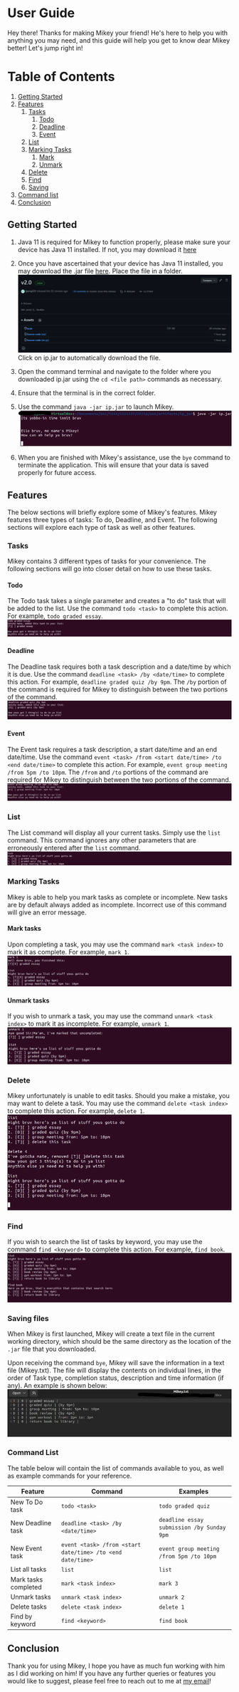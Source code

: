 # User Guide
Hey there! Thanks for making Mikey your friend! He's here to help you with anything you may need, and this guide will help you get to know dear Mikey better! Let's jump right in!

# Table of Contents
1. [Getting Started](https://github.com/Jjzeng123/ip/edit/master/docs/README.md#getting-started)
2. [Features](https://github.com/Jjzeng123/ip/edit/master/docs/README.md#features)
   1. [Tasks](https://github.com/Jjzeng123/ip/edit/master/docs/README.md#tasks)
      1. [Todo](https://github.com/Jjzeng123/ip/edit/master/docs/README.md#todo)
      2. [Deadline](https://github.com/Jjzeng123/ip/edit/master/docs/README.md#deadline)
      3. [Event](https://github.com/Jjzeng123/ip/edit/master/docs/README.md#event)
   2. [List](https://github.com/Jjzeng123/ip/edit/master/docs/README.md#list)
   3. [Marking Tasks](https://github.com/Jjzeng123/ip/edit/master/docs/README.md#marking-tasks)
      1. [Mark](https://github.com/Jjzeng123/ip/edit/master/docs/README.md#mark-tasks)
      2. [Unmark](https://github.com/Jjzeng123/ip/edit/master/docs/README.md#unmark-tasks)
   4. [Delete](https://github.com/Jjzeng123/ip/edit/master/docs/README.md#delete)
   5. [Find](https://github.com/Jjzeng123/ip/edit/master/docs/README.md#find)
   6. [Saving](https://github.com/Jjzeng123/ip/edit/master/docs/README.md#saving-files)
3. [Command list](https://github.com/Jjzeng123/ip/edit/master/docs/README.md#command-list)
4. [Conclusion](https://github.com/Jjzeng123/ip/edit/master/docs/README.md#conclusion)
  
## Getting Started
1. Java 11 is required for Mikey to function properly, please make sure your device has Java 11 installed. If not, you may download it [here](https://www.oracle.com/sg/java/technologies/downloads/#java11)

2. Once you have ascertained that your device has Java 11 installed, you may download the .jar file [here](https://github.com/Jjzeng123/ip/releases/tag/A-Release). Place the file in a folder.
![](https://github.com/Jjzeng123/ip/blob/master/docs/images/jar.png)
Click on ip.jar to automatically download the file.

3. Open the command terminal and navigate to the folder where you downloaded ip.jar using the `cd <file path>` commands as necessary.
4. Ensure that the terminal is in the correct folder.
5. Use the command `java -jar ip.jar` to launch Mikey.
![](https://github.com/Jjzeng123/ip/blob/master/docs/images/startup.png)
6. When you are finished with Mikey's assistance, use the `bye` command to terminate the application. This will ensure that your data is saved properly for future access.

## Features 
The below sections will briefly explore some of Mikey's features. Mikey features three types of tasks: To do, Deadline, and Event. The following sections will explore each type of task as well as other features.

### Tasks
Mikey contains 3 different types of tasks for your convenience. The following sections will go into closer detail on how to use these tasks.

#### Todo
The Todo task takes a single parameter and creates a "to do" task that will be added to the list.
Use the command `todo <task>` to complete this action. For example, `todo graded essay`.
![](https://github.com/Jjzeng123/ip/blob/master/docs/images/todo.png)

#### Deadline
The Deadline task requires both a task description and a date/time by which it is due.
Use the command `deadline <task> /by <date/time>` to complete this action. For example, `deadline graded quiz /by 9pm`.
The `/by` portion of the command is required for Mikey to distinguish between the two portions of the command. 
![](https://github.com/Jjzeng123/ip/blob/master/docs/images/deadline.png)

#### Event
The Event task requires a task description, a start date/time and an end date/time. 
Use the command `event <task> /from <start date/time> /to <end date/time>` to complete this action. For example, `event group meeting /from 5pm /to 10pm`.
The `/from` and `/to` portions of the command are required for Mikey to distinguish between the two portions of the command.
![](https://github.com/Jjzeng123/ip/blob/master/docs/images/event.png)

### List
The List command will display all your current tasks. Simply use the `list` command. This command ignores any other parameters that are erroneously entered after the `list` command.
![](https://github.com/Jjzeng123/ip/blob/master/docs/images/list.png)

### Marking Tasks
Mikey is able to help you mark tasks as complete or incomplete. New tasks are by default always added as incomplete. Incorrect use of this command will give an error message.

#### Mark tasks
Upon completing a task, you may use the command `mark <task index>` to mark it as complete. For example, `mark 1`.
![](https://github.com/Jjzeng123/ip/blob/master/docs/images/mark.png)

#### Unmark tasks
If you wish to unmark a task, you may use the command `unmark <task index>` to mark it as incomplete. For example, `unmark 1`.
![](https://github.com/Jjzeng123/ip/blob/master/docs/images/unmark.png)

### Delete
Mikey unfortunately is unable to edit tasks. Should you make a mistake, you may want to delete a task. You may use the command `delete <task index>` to complete this action. For example, `delete 1`. 
![](https://github.com/Jjzeng123/ip/blob/master/docs/images/delete.png)

### Find
If you wish to search the list of tasks by keyword, you may use the command `find <keyword>` to complete this action. For example, `find book`.
![](https://github.com/Jjzeng123/ip/blob/master/docs/images/find.png)

### Saving files
When Mikey is first launched, Mikey will create a text file in the current working directory, which should be the same directory as the location of the `.jar` file that you downloaded. 

Upon receiving the command `bye`, Mikey will save the information in a text file (Mikey.txt). The file will display the contents on individual lines, in the order of Task type, completion status, description and time information (if any). An example is shown below:
![](https://github.com/Jjzeng123/ip/blob/master/docs/images/save.png)

### Command List
The table below will contain the list of commands available to you, as well as example commands for your reference.

| Feature | Command | Examples |
| ------- | ------- | -------- |
| New To Do task | `todo <task>` | `todo graded quiz` |
| New Deadline task | `deadline <task> /by <date/time>` | `deadline essay submission /by Sunday 9pm` |
| New Event task | `event <task> /from <start date/time> /to <end date/time>` | `event group meeting /from 5pm /to 10pm` |
| List all tasks | `list` | `list` |
| Mark tasks completed | `mark <task index>` | `mark 3` |
| Unmark tasks | `unmark <task index>` | `unmark 2` |
| Delete tasks | `delete <task index>` | `delete 1` |
| Find by keyword | `find <keyword>` | `find book` |

## Conclusion
Thank you for using Mikey, I hope you have as much fun working with him as I did working on him! If you have any further queries or features you would like to suggest, please feel free to reach out to me at [my email](jackie.zeng@u.nus.edu)!
